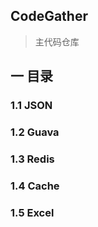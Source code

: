 ## CodeGather

> 主代码仓库


## 一 目录

### 1.1 JSON
### 1.2 Guava
### 1.3 Redis
### 1.4 Cache
### 1.5 Excel